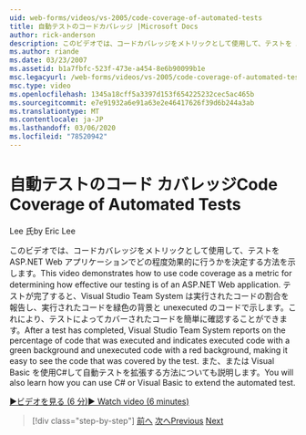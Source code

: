 ```yaml
---
uid: web-forms/videos/vs-2005/code-coverage-of-automated-tests
title: 自動テストのコードカバレッジ |Microsoft Docs
author: rick-anderson
description: このビデオでは、コードカバレッジをメトリックとして使用して、テストを ASP.NET Web アプリケーションでどの程度効果的に行うかを決定する方法を示します。 テストの後に com...
ms.author: riande
ms.date: 03/23/2007
ms.assetid: b1a7fbfc-523f-473e-a454-8e6b90099b1e
msc.legacyurl: /web-forms/videos/vs-2005/code-coverage-of-automated-tests
msc.type: video
ms.openlocfilehash: 1345a18cff5a3397d153f654225232cec5ac465b
ms.sourcegitcommit: e7e91932a6e91a63e2e46417626f39d6b244a3ab
ms.translationtype: MT
ms.contentlocale: ja-JP
ms.lasthandoff: 03/06/2020
ms.locfileid: "78520942"
---
```

# <a name="code-coverage-of-automated-tests"></a><span data-ttu-id="8aecf-104">自動テストのコード カバレッジ</span><span class="sxs-lookup"><span data-stu-id="8aecf-104">Code Coverage of Automated Tests</span></span>

<span data-ttu-id="8aecf-105">Lee 氏</span><span class="sxs-lookup"><span data-stu-id="8aecf-105">by Eric Lee</span></span>

<span data-ttu-id="8aecf-106">このビデオでは、コードカバレッジをメトリックとして使用して、テストを ASP.NET Web アプリケーションでどの程度効果的に行うかを決定する方法を示します。</span><span class="sxs-lookup"><span data-stu-id="8aecf-106">This video demonstrates how to use code coverage as a metric for determining how effective our testing is of an ASP.NET Web application.</span></span> <span data-ttu-id="8aecf-107">テストが完了すると、Visual Studio Team System は実行されたコードの割合を報告し、実行されたコードを緑色の背景と unexecuted のコードで示します。これにより、テストによってカバーされたコードを簡単に確認することができます。</span><span class="sxs-lookup"><span data-stu-id="8aecf-107">After a test has completed, Visual Studio Team System reports on the percentage of code that was executed and indicates executed code with a green background and unexecuted code with a red background, making it easy to see the code that was covered by the test.</span></span> <span data-ttu-id="8aecf-108">また、または Visual Basic を使用C#して自動テストを拡張する方法についても説明します。</span><span class="sxs-lookup"><span data-stu-id="8aecf-108">You will also learn how you can use C# or Visual Basic to extend the automated test.</span></span>

[<span data-ttu-id="8aecf-109">&#9654;ビデオを見る (6 分)</span><span class="sxs-lookup"><span data-stu-id="8aecf-109">&#9654; Watch video (6 minutes)</span></span>](https://channel9.msdn.com/Blogs/ASP-NET-Site-Videos/code-coverage-of-automated-tests)

> [!div class="step-by-step"]
> <span data-ttu-id="8aecf-110">[前へ](measuring-the-business-value-of-ajax.md)
> [次へ](custom-extraction-rules-and-coded-web-tests.md)</span><span class="sxs-lookup"><span data-stu-id="8aecf-110">[Previous](measuring-the-business-value-of-ajax.md)
[Next](custom-extraction-rules-and-coded-web-tests.md)</span></span>

